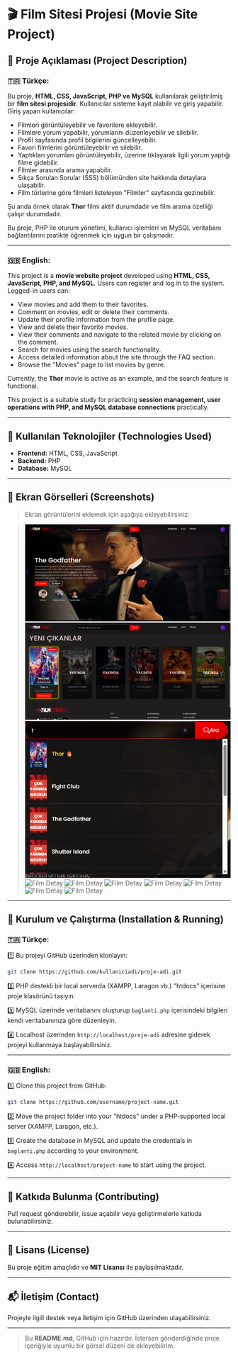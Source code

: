 # 🎬 Film Sitesi Projesi (Movie Site Project)

## 📌 Proje Açıklaması (Project Description)

### 🇹🇷 Türkçe:

Bu proje, **HTML, CSS, JavaScript, PHP ve MySQL** kullanılarak geliştirilmiş bir **film sitesi projesidir**. Kullanıcılar sisteme kayıt olabilir ve giriş yapabilir. Giriş yapan kullanıcılar:

- Filmleri görüntüleyebilir ve favorilere ekleyebilir.
- Filmlere yorum yapabilir, yorumlarını düzenleyebilir ve silebilir.
- Profil sayfasında profil bilgilerini güncelleyebilir.
- Favori filmlerini görüntüleyebilir ve silebilir.
- Yaptıkları yorumları görüntüleyebilir, üzerine tıklayarak ilgili yorum yaptığı filme gidebilir.
- Filmler arasında arama yapabilir.
- Sıkça Sorulan Sorular (SSS) bölümünden site hakkında detaylara ulaşabilir.
- Film türlerine göre filmleri listeleyen "Filmler" sayfasında gezinebilir.

Şu anda örnek olarak **Thor** filmi aktif durumdadır ve film arama özelliği çalışır durumdadır.

Bu proje, PHP ile oturum yönetimi, kullanıcı işlemleri ve MySQL veritabanı bağlantılarını pratikte öğrenmek için uygun bir çalışmadır.

---

### 🇬🇧 English:

This project is a **movie website project** developed using **HTML, CSS, JavaScript, PHP, and MySQL**. Users can register and log in to the system. Logged-in users can:

- View movies and add them to their favorites.
- Comment on movies, edit or delete their comments.
- Update their profile information from the profile page.
- View and delete their favorite movies.
- View their comments and navigate to the related movie by clicking on the comment.
- Search for movies using the search functionality.
- Access detailed information about the site through the FAQ section.
- Browse the "Movies" page to list movies by genre.

Currently, the **Thor** movie is active as an example, and the search feature is functional.

This project is a suitable study for practicing **session management, user operations with PHP, and MySQL database connections** practically.

---

## 🚀 Kullanılan Teknolojiler (Technologies Used)

- **Frontend:** HTML, CSS, JavaScript
- **Backend:** PHP
- **Database:** MySQL

---

## 📸 Ekran Görselleri (Screenshots)

> Ekran görüntülerini eklemek için aşağıya ekleyebilirsiniz:
>

> ![Ana Sayfa](https://github.com/Efetms/movie_project_hd_film_cenneti/blob/main/%C4%B0mages/Ekran%20g%C3%B6r%C3%BCnt%C3%BCs%C3%BC%202025-07-22%20181540.png)
> ![Ana Sayfa](https://github.com/Efetms/movie_project_hd_film_cenneti/blob/main/%C4%B0mages/Ekran%20g%C3%B6r%C3%BCnt%C3%BCs%C3%BC%202025-07-22%20181622.png)
> ![Film Arama Btn](https://github.com/Efetms/movie_project_hd_film_cenneti/blob/main/%C4%B0mages/Ekran%20g%C3%B6r%C3%BCnt%C3%BCs%C3%BC%202025-07-22%20181656.png)
> ![Film Detay](screenshots/movie-detail.png)
> ![Film Detay](screenshots/movie-detail.png)
> ![Film Detay](screenshots/movie-detail.png)
> ![Film Detay](screenshots/movie-detail.png)
> ![Film Detay](screenshots/movie-detail.png)
> ![Film Detay](screenshots/movie-detail.png)
> ![Film Detay](screenshots/movie-detail.png)


---

## 🔧 Kurulum ve Çalıştırma (Installation & Running)

### 🇹🇷 Türkçe:

1️⃣ Bu projeyi GitHub üzerinden klonlayın:

```bash
git clone https://github.com/kullaniciadi/proje-adi.git
```

2️⃣ PHP destekli bir local serverda (XAMPP, Laragon vb.) "htdocs" içerisine proje klasörünü taşıyın.

3️⃣ MySQL üzerinde veritabanını oluşturup `baglanti.php` içerisindeki bilgileri kendi veritabanınıza göre düzenleyin.

4️⃣ Localhost üzerinden `http://localhost/proje-adi` adresine giderek projeyi kullanmaya başlayabilirsiniz.

---

### 🇬🇧 English:

1️⃣ Clone this project from GitHub:

```bash
git clone https://github.com/username/project-name.git
```

2️⃣ Move the project folder into your "htdocs" under a PHP-supported local server (XAMPP, Laragon, etc.).

3️⃣ Create the database in MySQL and update the credentials in `baglanti.php` according to your environment.

4️⃣ Access `http://localhost/project-name` to start using the project.

---

## 🤝 Katkıda Bulunma (Contributing)

Pull request gönderebilir, issue açabilir veya geliştirmelerle katkıda bulunabilirsiniz.

---

## 📄 Lisans (License)

Bu proje eğitim amaçlıdır ve **MIT Lisansı** ile paylaşılmaktadır.

---

## 📬 İletişim (Contact)

Projeyle ilgili destek veya iletişim için GitHub üzerinden ulaşabilirsiniz.

---

> Bu **README.md**, GitHub için hazırdır. İstersen gönderdiğinde proje içeriğiyle uyumlu bir görsel düzeni de ekleyebilirim.
